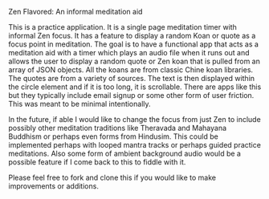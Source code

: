 
Zen Flavored: An informal meditation aid

This is a practice application. It is a single page meditation timer with informal Zen focus. It has a feature to display a random Koan or quote as a focus point in meditation. The goal is to have a functional app that acts as a meditation aid with a timer which plays an audio file when it runs out and allows the user to display a random quote or Zen koan that is pulled from an array of JSON objects. All the koans are from classic Chine koan libraries. The quotes are from a variety of sources. The text is then displayed within the circle element and if it is too long, it is scrollable. There are apps like this but they typically include email signup or some other form of user friction. This was meant to be minimal intentionally.

In the future, if able I would like to change the focus from just Zen to include possibly other meditation traditions like Theravada and Mahayana Buddhism or perhaps even forms from Hindusim. This could be implemented perhaps with looped mantra tracks or perhaps guided practice meditations. Also some form of ambient background audio would be a possible feature if I come back to this to fiddle with it.

Please feel free to fork and clone this if you would like to make improvements or additions.
